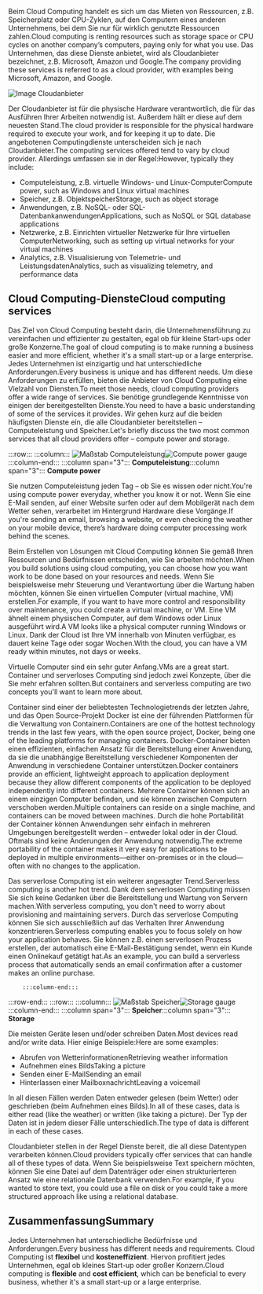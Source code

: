 <span data-ttu-id="8aed3-101">Beim Cloud Computing handelt es sich um das Mieten von Ressourcen, z.B. Speicherplatz oder CPU-Zyklen, auf den Computern eines anderen Unternehmens, bei dem Sie nur für wirklich genutzte Ressourcen zahlen.</span><span class="sxs-lookup"><span data-stu-id="8aed3-101">Cloud computing is renting resources such as storage space or CPU cycles on another company’s computers, paying only for what you use.</span></span> <span data-ttu-id="8aed3-102">Das Unternehmen, das diese Dienste anbietet, wird als Cloudanbieter bezeichnet, z.B. Microsoft, Amazon und Google.</span><span class="sxs-lookup"><span data-stu-id="8aed3-102">The company providing these services is referred to as a cloud provider, with examples being Microsoft, Amazon, and Google.</span></span>

![Image Cloudanbieter](../media/2-cloud-providers.png)

<span data-ttu-id="8aed3-104">Der Cloudanbieter ist für die physische Hardware verantwortlich, die für das Ausführen Ihrer Arbeiten notwendig ist. Außerdem hält er diese auf dem neuesten Stand.</span><span class="sxs-lookup"><span data-stu-id="8aed3-104">The cloud provider is responsible for the physical hardware required to execute your work, and for keeping it up to date.</span></span> <span data-ttu-id="8aed3-105">Die angebotenen Computingdienste unterscheiden sich je nach Cloudanbieter.</span><span class="sxs-lookup"><span data-stu-id="8aed3-105">The computing services offered tend to vary by cloud provider.</span></span> <span data-ttu-id="8aed3-106">Allerdings umfassen sie in der Regel:</span><span class="sxs-lookup"><span data-stu-id="8aed3-106">However, typically they include:</span></span>

- <span data-ttu-id="8aed3-107">Computeleistung, z.B. virtuelle Windows- und Linux-Computer</span><span class="sxs-lookup"><span data-stu-id="8aed3-107">Compute power, such as Windows and Linux virtual machines</span></span>
- <span data-ttu-id="8aed3-108">Speicher, z.B. Objektspeicher</span><span class="sxs-lookup"><span data-stu-id="8aed3-108">Storage, such as object storage</span></span>
- <span data-ttu-id="8aed3-109">Anwendungen, z.B. NoSQL- oder SQL-Datenbankanwendungen</span><span class="sxs-lookup"><span data-stu-id="8aed3-109">Applications, such as NoSQL or SQL database applications</span></span>
- <span data-ttu-id="8aed3-110">Netzwerke, z.B. Einrichten virtueller Netzwerke für Ihre virtuellen Computer</span><span class="sxs-lookup"><span data-stu-id="8aed3-110">Networking, such as setting up virtual networks for your virtual machines</span></span>
- <span data-ttu-id="8aed3-111">Analytics, z.B. Visualisierung von Telemetrie- und Leistungsdaten</span><span class="sxs-lookup"><span data-stu-id="8aed3-111">Analytics, such as visualizing telemetry, and performance data</span></span>

## <a name="cloud-computing-services"></a><span data-ttu-id="8aed3-112">Cloud Computing-Dienste</span><span class="sxs-lookup"><span data-stu-id="8aed3-112">Cloud computing services</span></span>

<span data-ttu-id="8aed3-113">Das Ziel von Cloud Computing besteht darin, die Unternehmensführung zu vereinfachen und effizienter zu gestalten, egal ob für kleine Start-ups oder große Konzerne.</span><span class="sxs-lookup"><span data-stu-id="8aed3-113">The goal of cloud computing is to make running a business easier and more efficient, whether it's a small start-up or a large enterprise.</span></span> <span data-ttu-id="8aed3-114">Jedes Unternehmen ist einzigartig und hat unterschiedliche Anforderungen.</span><span class="sxs-lookup"><span data-stu-id="8aed3-114">Every business is unique and has different needs.</span></span> <span data-ttu-id="8aed3-115">Um diese Anforderungen zu erfüllen, bieten die Anbieter von Cloud Computing eine Vielzahl von Diensten.</span><span class="sxs-lookup"><span data-stu-id="8aed3-115">To meet those needs, cloud computing providers offer a wide range of services.</span></span>
<span data-ttu-id="8aed3-116">Sie benötige grundlegende Kenntnisse von einigen der bereitgestellten Dienste.</span><span class="sxs-lookup"><span data-stu-id="8aed3-116">You need to have a basic understanding of some of the services it provides.</span></span> <span data-ttu-id="8aed3-117">Wir gehen kurz auf die beiden häufigsten Dienste ein, die alle Cloudanbieter bereitstellen &ndash; Computeleistung und Speicher.</span><span class="sxs-lookup"><span data-stu-id="8aed3-117">Let's briefly discuss the two most common services that all cloud providers offer &ndash; compute power and storage.</span></span>

:::row:::
    :::column:::
        <span data-ttu-id="8aed3-118">![Maßstab Computeleistung](../media/2-compute-power.png)</span><span class="sxs-lookup"><span data-stu-id="8aed3-118">![Compute power gauge](../media/2-compute-power.png)</span></span>
    :::column-end:::
    <span data-ttu-id="8aed3-119">:::column span="3"::: **Computeleistung**</span><span class="sxs-lookup"><span data-stu-id="8aed3-119">:::column span="3"::: **Compute power**</span></span>

<span data-ttu-id="8aed3-120">Sie nutzen Computeleistung jeden Tag – ob Sie es wissen oder nicht.</span><span class="sxs-lookup"><span data-stu-id="8aed3-120">You're using compute power everyday, whether you know it or not.</span></span> <span data-ttu-id="8aed3-121">Wenn Sie eine E-Mail senden, auf einer Website surfen oder auf dem Mobilgerät nach dem Wetter sehen, verarbeitet im Hintergrund Hardware diese Vorgänge.</span><span class="sxs-lookup"><span data-stu-id="8aed3-121">If you're sending an email, browsing a website, or even checking the weather on your mobile device, there’s hardware doing computer processing work behind the scenes.</span></span>

<span data-ttu-id="8aed3-122">Beim Erstellen von Lösungen mit Cloud Computing können Sie gemäß Ihren Ressourcen und Bedürfnissen entscheiden, wie Sie arbeiten möchten.</span><span class="sxs-lookup"><span data-stu-id="8aed3-122">When you build solutions using cloud computing, you can choose how you want work to be done based on your resources and needs.</span></span> <span data-ttu-id="8aed3-123">Wenn Sie beispielsweise mehr Steuerung und Verantwortung über die Wartung haben möchten, können Sie einen virtuellen Computer (virtual machine, VM) erstellen.</span><span class="sxs-lookup"><span data-stu-id="8aed3-123">For example, if you want to have more control and responsibility over maintenance, you could create a virtual machine, or VM.</span></span> <span data-ttu-id="8aed3-124">Eine VM ähnelt einem physischen Computer, auf dem Windows oder Linux ausgeführt wird.</span><span class="sxs-lookup"><span data-stu-id="8aed3-124">A VM looks like a physical computer running Windows or Linux.</span></span> <span data-ttu-id="8aed3-125">Dank der Cloud ist Ihre VM innerhalb von Minuten verfügbar, es dauert keine Tage oder sogar Wochen.</span><span class="sxs-lookup"><span data-stu-id="8aed3-125">With the cloud, you can have a VM ready within minutes, not days or weeks.</span></span>

<span data-ttu-id="8aed3-126">Virtuelle Computer sind ein sehr guter Anfang.</span><span class="sxs-lookup"><span data-stu-id="8aed3-126">VMs are a great start.</span></span> <span data-ttu-id="8aed3-127">Container und serverloses Computing sind jedoch zwei Konzepte, über die Sie mehr erfahren sollten.</span><span class="sxs-lookup"><span data-stu-id="8aed3-127">But containers and serverless computing are two concepts you'll want to learn more about.</span></span>

<span data-ttu-id="8aed3-128">Container sind einer der beliebtesten Technologietrends der letzten Jahre, und das Open Source-Projekt Docker ist eine der führenden Plattformen für die Verwaltung von Containern.</span><span class="sxs-lookup"><span data-stu-id="8aed3-128">Containers are one of the hottest technology trends in the last few years, with the open source project, Docker, being one of the leading platforms for managing containers.</span></span> <span data-ttu-id="8aed3-129">Docker-Container bieten einen effizienten, einfachen Ansatz für die Bereitstellung einer Anwendung, da sie die unabhängige Bereitstellung verschiedener Komponenten der Anwendung in verschiedene Container unterstützen.</span><span class="sxs-lookup"><span data-stu-id="8aed3-129">Docker containers provide an efficient, lightweight approach to application deployment because they allow different components of the application to be deployed independently into different containers.</span></span> <span data-ttu-id="8aed3-130">Mehrere Container können sich an einem einzigen Computer befinden, und sie können zwischen Computern verschoben werden.</span><span class="sxs-lookup"><span data-stu-id="8aed3-130">Multiple containers can reside on a single machine, and containers can be moved between machines.</span></span> <span data-ttu-id="8aed3-131">Durch die hohe Portabilität der Container können Anwendungen sehr einfach in mehreren Umgebungen bereitgestellt werden – entweder lokal oder in der Cloud. Oftmals sind keine Änderungen der Anwendung notwendig.</span><span class="sxs-lookup"><span data-stu-id="8aed3-131">The extreme portability of the container makes it very easy for applications to be deployed in multiple environments—either on-premises or in the cloud—often with no changes to the application.</span></span>

<span data-ttu-id="8aed3-132">Das serverlose Computing ist ein weiterer angesagter Trend.</span><span class="sxs-lookup"><span data-stu-id="8aed3-132">Serverless computing is another hot trend.</span></span> <span data-ttu-id="8aed3-133">Dank dem serverlosen Computing müssen Sie sich keine Gedanken über die Bereitstellung und Wartung von Servern machen.</span><span class="sxs-lookup"><span data-stu-id="8aed3-133">With serverless computing, you don't need to worry about provisioning and maintaining servers.</span></span> <span data-ttu-id="8aed3-134">Durch das serverlose Computing können Sie sich ausschließlich auf das Verhalten Ihrer Anwendung konzentrieren.</span><span class="sxs-lookup"><span data-stu-id="8aed3-134">Serverless computing enables you to focus solely on how your application behaves.</span></span> <span data-ttu-id="8aed3-135">Sie können z.B. einen serverlosen Prozess erstellen, der automatisch eine E-Mail-Bestätigung sendet, wenn ein Kunde einen Onlinekauf getätigt hat.</span><span class="sxs-lookup"><span data-stu-id="8aed3-135">As an example, you can build a serverless process that automatically sends an email confirmation after a customer makes an online purchase.</span></span>

        :::column-end:::
:::row-end:::
 :::row:::
    :::column:::
        <span data-ttu-id="8aed3-136">![Maßstab Speicher](../media/2-storage.png)</span><span class="sxs-lookup"><span data-stu-id="8aed3-136">![Storage gauge](../media/2-storage.png)</span></span>
    :::column-end:::
    <span data-ttu-id="8aed3-137">:::column span="3"::: **Speicher**</span><span class="sxs-lookup"><span data-stu-id="8aed3-137">:::column span="3"::: **Storage**</span></span>

<span data-ttu-id="8aed3-138">Die meisten Geräte lesen und/oder schreiben Daten.</span><span class="sxs-lookup"><span data-stu-id="8aed3-138">Most devices read and/or write data.</span></span> <span data-ttu-id="8aed3-139">Hier einige Beispiele:</span><span class="sxs-lookup"><span data-stu-id="8aed3-139">Here are some examples:</span></span>

- <span data-ttu-id="8aed3-140">Abrufen von Wetterinformationen</span><span class="sxs-lookup"><span data-stu-id="8aed3-140">Retrieving weather information</span></span>
- <span data-ttu-id="8aed3-141">Aufnehmen eines Bilds</span><span class="sxs-lookup"><span data-stu-id="8aed3-141">Taking a picture</span></span>
- <span data-ttu-id="8aed3-142">Senden einer E-Mail</span><span class="sxs-lookup"><span data-stu-id="8aed3-142">Sending an email</span></span>
- <span data-ttu-id="8aed3-143">Hinterlassen einer Mailboxnachricht</span><span class="sxs-lookup"><span data-stu-id="8aed3-143">Leaving a voicemail</span></span>

<span data-ttu-id="8aed3-144">In all diesen Fällen werden Daten entweder gelesen (beim Wetter) oder geschrieben (beim Aufnehmen eines Bilds).</span><span class="sxs-lookup"><span data-stu-id="8aed3-144">In all of these cases, data is either read (like the weather) or written (like taking a picture).</span></span> <span data-ttu-id="8aed3-145">Der Typ der Daten ist in jedem dieser Fälle unterschiedlich.</span><span class="sxs-lookup"><span data-stu-id="8aed3-145">The type of data is different in each of these cases.</span></span>

<span data-ttu-id="8aed3-146">Cloudanbieter stellen in der Regel Dienste bereit, die all diese Datentypen verarbeiten können.</span><span class="sxs-lookup"><span data-stu-id="8aed3-146">Cloud providers typically offer services that can handle all of these types of data.</span></span> <span data-ttu-id="8aed3-147">Wenn Sie beispielsweise Text speichern möchten, können Sie eine Datei auf dem Datenträger oder einen strukturierteren Ansatz wie eine relationale Datenbank verwenden.</span><span class="sxs-lookup"><span data-stu-id="8aed3-147">For example, if you wanted to store text, you could use a file on disk or you could take a more structured approach like using a relational database.</span></span>

## <a name="summary"></a><span data-ttu-id="8aed3-148">Zusammenfassung</span><span class="sxs-lookup"><span data-stu-id="8aed3-148">Summary</span></span>

<span data-ttu-id="8aed3-149">Jedes Unternehmen hat unterschiedliche Bedürfnisse und Anforderungen.</span><span class="sxs-lookup"><span data-stu-id="8aed3-149">Every business has different needs and requirements.</span></span> <span data-ttu-id="8aed3-150">Cloud Computing ist **flexibel** und **kosteneffizient**. Hiervon profitiert jedes Unternehmen, egal ob kleines Start-up oder großer Konzern.</span><span class="sxs-lookup"><span data-stu-id="8aed3-150">Cloud computing is **flexible** and **cost efficient**, which can be beneficial to every business, whether it's a small start-up or a large enterprise.</span></span>